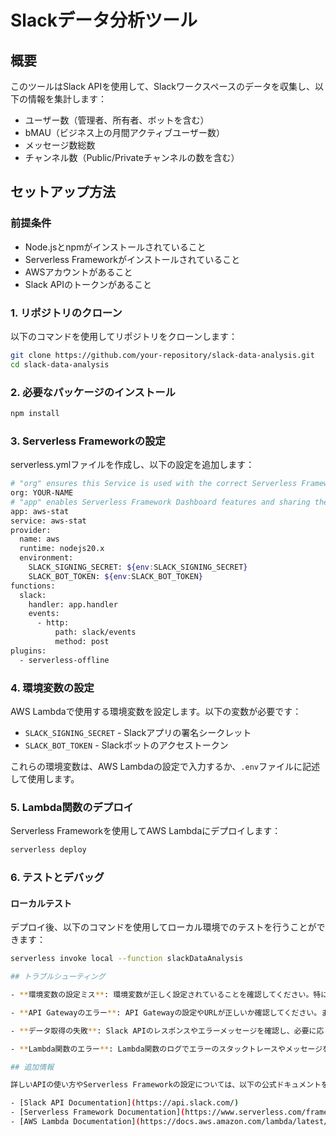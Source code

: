 # Slackデータ分析ツール

## 概要

このツールはSlack APIを使用して、Slackワークスペースのデータを収集し、以下の情報を集計します：

- ユーザー数（管理者、所有者、ボットを含む）
- bMAU（ビジネス上の月間アクティブユーザー数）
- メッセージ数総数
- チャンネル数（Public/Privateチャンネルの数を含む）

## セットアップ方法

### 前提条件

- Node.jsとnpmがインストールされていること
- Serverless Frameworkがインストールされていること
- AWSアカウントがあること
- Slack APIのトークンがあること

### 1. リポジトリのクローン

以下のコマンドを使用してリポジトリをクローンします：

```bash
git clone https://github.com/your-repository/slack-data-analysis.git
cd slack-data-analysis
```

### 2. 必要なパッケージのインストール
```bash
npm install
```

### 3. Serverless Frameworkの設定
serverless.ymlファイルを作成し、以下の設定を追加します：

```bash
# "org" ensures this Service is used with the correct Serverless Framework Access Key.
org: YOUR-NAME
# "app" enables Serverless Framework Dashboard features and sharing them with other Services.
app: aws-stat
service: aws-stat
provider:
  name: aws
  runtime: nodejs20.x
  environment:
    SLACK_SIGNING_SECRET: ${env:SLACK_SIGNING_SECRET}
    SLACK_BOT_TOKEN: ${env:SLACK_BOT_TOKEN}
functions:
  slack:
    handler: app.handler
    events:
      - http:
          path: slack/events
          method: post
plugins:
  - serverless-offline
```
### 4. 環境変数の設定

AWS Lambdaで使用する環境変数を設定します。以下の変数が必要です：

- `SLACK_SIGNING_SECRET` - Slackアプリの署名シークレット
- `SLACK_BOT_TOKEN` - Slackボットのアクセストークン

これらの環境変数は、AWS Lambdaの設定で入力するか、`.env`ファイルに記述して使用します。

### 5. Lambda関数のデプロイ

Serverless Frameworkを使用してAWS Lambdaにデプロイします：

```bash
serverless deploy
```

### 6. テストとデバッグ

#### ローカルテスト

デプロイ後、以下のコマンドを使用してローカル環境でのテストを行うことができます：

```bash
serverless invoke local --function slackDataAnalysis

## トラブルシューティング

- **環境変数の設定ミス**: 環境変数が正しく設定されていることを確認してください。特にトークンやシークレットが正しいかどうかをチェックします。

- **API Gatewayのエラー**: API Gatewayの設定やURLが正しいか確認してください。また、Lambda関数のログでエラーの詳細を確認することができます。

- **データ取得の失敗**: Slack APIのレスポンスやエラーメッセージを確認し、必要に応じてリクエストパラメータを修正します。

- **Lambda関数のエラー**: Lambda関数のログでエラーのスタックトレースやメッセージを確認し、コードの修正が必要かどうかを判断します。

## 追加情報

詳しいAPIの使い方やServerless Frameworkの設定については、以下の公式ドキュメントを参照してください：

- [Slack API Documentation](https://api.slack.com/)
- [Serverless Framework Documentation](https://www.serverless.com/framework/docs/)
- [AWS Lambda Documentation](https://docs.aws.amazon.com/lambda/latest/dg/welcome.html)